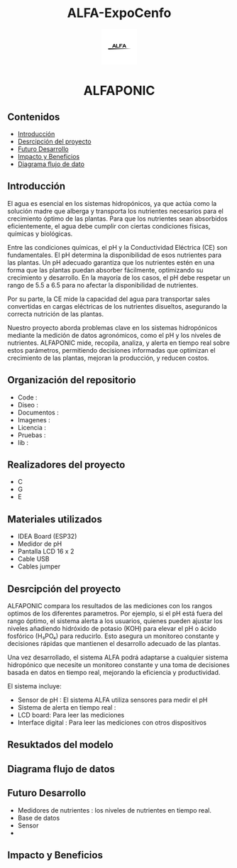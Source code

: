 <div align="center">
 
# ALFA-ExpoCenfo

<img src="https://github.com/ED-Alfa/ALFA-ExpoCenfo/blob/main/Im%C3%A1genes/ALFA1.png" alt="Project Screenshot" width="80" style="display:inline;"/>
 
# ALFAPONIC 

</div>

## Contenidos
- [Introducción](#Introducción)
- [Desrcipción del proyecto](#Desrcipción-del-proyecto)
- [Futuro Desarrollo](#Futuro-Desarrollo)
- [Impacto y Beneficios](#Impacto-y-Beneficios)
- [Diagrama flujo de dato](#Diagrama-flujo-de-datos)


## Introducción

El agua es esencial en los sistemas hidropónicos, ya que actúa como la solución madre que alberga y transporta los nutrientes necesarios para el crecimiento óptimo de las plantas. Para que los nutrientes sean absorbidos eficientemente, el agua debe cumplir con ciertas condiciones físicas, químicas y biológicas. 

Entre las condiciones químicas, el pH y la Conductividad Eléctrica (CE) son fundamentales. El pH determina la disponibilidad de esos nutrientes para las plantas. Un pH adecuado garantiza que los nutrientes estén en una forma que las plantas puedan absorber fácilmente, optimizando su crecimiento y desarrollo. En la mayoría de los casos, el pH debe respetar un rango de 5.5 a 6.5 para no afectar la disponibilidad de nutrientes. 

Por su parte, la CE mide la capacidad del agua para transportar sales convertidas en cargas eléctricas de los nutrientes disueltos, asegurando la correcta nutrición de las plantas. 

Nuestro proyecto aborda problemas clave en los sistemas hidropónicos mediante la medición de datos agronómicos, como el pH y los niveles de nutrientes. ALFAPONIC mide, recopila, analiza, y alerta en tiempo real sobre estos parámetros, permitiendo decisiones informadas que optimizan el crecimiento de las plantas, mejoran la producción, y reducen costos. 


## Organización del repositorio
- Code : 
- Diseo :
- Documentos :
- Imagenes :
- Licencia :
- Pruebas :
- lib :

## Realizadores del proyecto
- C
- G
- E
  
## Materiales utilizados
- IDEA Board (ESP32)
- Medidor de pH
- Pantalla LCD 16 x 2 
- Cable USB
- Cables jumper

## Desrcipción del proyecto

ALFAPONIC compara los resultados de las mediciones con los rangos optimos de los diferentes parametros. Por ejemplo, si el pH está fuera del rango óptimo, el sistema alerta a los usuarios, quienes pueden ajustar los niveles añadiendo hidróxido de potasio (KOH) para elevar el pH o ácido fosfórico (H₃PO₄) para reducirlo. Esto asegura un monitoreo constante y decisiones rápidas que mantienen el desarrollo adecuado de las plantas. 

Una vez desarrollado, el sistema ALFA podrá adaptarse a cualquier sistema hidropónico que necesite un monitoreo constante y una toma de decisiones basada en datos en tiempo real, mejorando la eficiencia y productividad. 

El sistema incluye:
- Sensor de pH : El sistema ALFA utiliza sensores para medir el pH 
- Sistema de alerta en tiempo real :
- LCD board: Para leer las mediciones
- Interface digital : Para leer las mediciones con otros dispositivos

## Resuktados del modelo

## Diagrama flujo de datos

## Futuro Desarrollo

- Medidores de nutrientes : los niveles de nutrientes en tiempo real.
- Base de datos
- Sensor
- 

## Impacto y Beneficios






